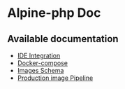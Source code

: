 Alpine-php Doc
==============

Available documentation
-----------------------

* [IDE Integration](IDE.md)
* [Docker-compose](Docker-compose.md)
* [Images Schema](Schema.md)
* [Production image Pipeline](Pipeline.md)
